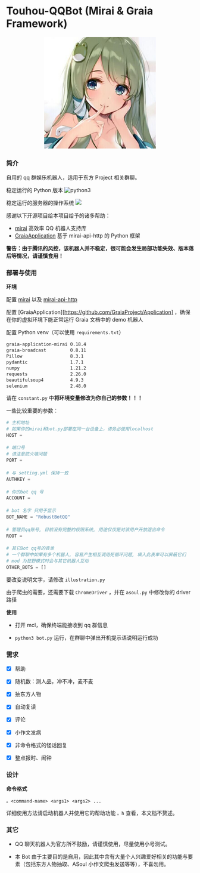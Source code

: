 # Touhou-QQBot (Mirai & Graia Framework)

<div align="center">
	<img src="assets/avatar.jpg" width="300px">
</div>

### 简介

自用的 qq 群娱乐机器人，适用于东方 Project 相关群聊。

稳定运行的 Python 版本  ![python3](https://img.shields.io/badge/python-3.8.5-blue)  

稳定运行的服务器的操作系统  ![](https://img.shields.io/badge/CentOS-7-yellow)

感谢以下开源项目给本项目给予的诸多帮助：

- [mirai](https://github.com/mamoe/mirai) 高效率 QQ 机器人支持库
- [GraiaApplication](https://github.com/GraiaProject/Application)  基于 mirai-api-http 的 Python 框架

**警告：由于腾讯的风控，该机器人并不稳定，很可能会发生局部功能失效、版本落后等情况，请谨慎食用！**



### 部署与使用

**环境**

配置 [mirai](https://github.com/mamoe/mirai) 以及 [mirai-api-http](https://github.com/project-mirai/mirai-api-http)

配置 [GraiaApplication][https://github.com/GraiaProject/Application] ，确保在你的虚拟环境下能正常运行 Graia 文档中的 demo 机器人

配置 Python venv（可以使用 `requirements.txt`）

```
graia-application-mirai 0.18.4
graia-broadcast         0.8.11
Pillow                  8.3.1
pydantic                1.7.1
numpy                   1.21.2
requests                2.26.0
beautifulsoup4          4.9.3
selenium                2.48.0
```

请在 `constant.py`  中**将环境变量修改为你自己的参数！！！**

一些比较重要的参数：

```python
# 主机地址
# 如果你的mirai和bot.py部署在同一台设备上，请务必使用localhost
HOST =  

# 端口号
# 请注意防火墙问题
PORT = 

# 与 setting.yml 保持一致
AUTHKEY = 

# 你的bot qq 号
ACCOUNT = 

# bot 名字 只用于显示
BOT_NAME = "RobustBotQQ"

# 管理员qq账号, 目前没有完整的权限系统, 用途仅仅是对该用户开放退出命令
ROOT = 

# 其它Bot qq号的表单
# 一个群聊中如果有多个机器人, 容易产生相互调用死循环问题, 填入此表单可以屏蔽它们
# mod 为狂野模式时会与其它机器人互动
OTHER_BOTS = []
```

要改变说明文字，请修改 `illustration.py`  

由于爬虫的需要，还需要下载 `ChromeDriver` ，并在 `asoul.py` 中修改你的 driver 路径

**使用**

- 打开 mcl，确保终端能接收到 qq 群信息

- `python3 bot.py` 运行，在群聊中弹出开机提示语说明运行成功



### 需求

- [x] 帮助
- [x] 随机数：测人品，冲不冲，麦不麦
- [x] 抽东方人物
- [x] 自动复读
- [x] 评论
- [x] 小作文发病
- [x] 非命令格式的怪话回复
- [x] 整点报时、闹钟



### 设计

**命令格式**

```
。<command-name> <args1> <args2> ...
```

详细使用方法请启动机器人并使用它的帮助功能 `。h` 查看，本文档不赘述。



### 其它

- QQ 聊天机器人为官方所不鼓励，请谨慎使用，尽量使用小号测试。

- 本 Bot 由于主要目的是自用，因此其中含有大量个人兴趣爱好相关的功能与要素（包括东方人物抽取、ASoul 小作文爬虫发送等等），不喜勿用。